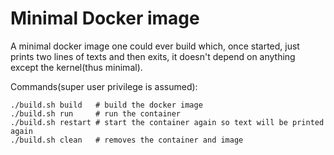 # Minimal Docker image

A minimal docker image one could ever build which, once started, just prints two lines of texts and then exits, it doesn't depend on anything except the kernel(thus minimal).

Commands(super user privilege is assumed):
	
	./build.sh build   # build the docker image
	./build.sh run     # run the container
	./build.sh restart # start the container again so text will be printed again
	./build.sh clean   # removes the container and image


